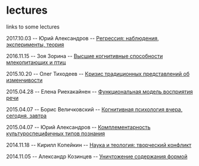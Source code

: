# lectures
links to some lectures

2017.10.03 -- Юрий Александров -- [Регрессия: наблюдения, эксперименты, теория](https://vimeo.com/249354799)

2016.11.15 -- Зоя Зорина -- [Высшие когнитивные способности млекопитающих и птиц](https://vimeo.com/249630010)

2015.10.20 -- Олег Тиходеев -- [Кризис традиционных представлений об изменчивости](https://vimeo.com/143977777)

2015.04.28 -- Елена Риехакайнен -- [Функциональная модель восприятия речи](https://vimeo.com/127020900)

2015.04.07 -- Борис Величковский -- [Когнитивная психология вчера, сегодня, завтра](https://vimeo.com/125782772)

2015.04.07 -- Юрий Александров -- [Комплементарность культуроспецифичных типов познания](https://vimeo.com/125555517)

2014.11.18 -- Кирилл Копейкин -- [Наука и теология: творческий конфликт](https://vimeo.com/112480370)

2014.11.05 -- Александр Козинцев -- [Уничтожение содержания формой](https://vimeo.com/111204312)
